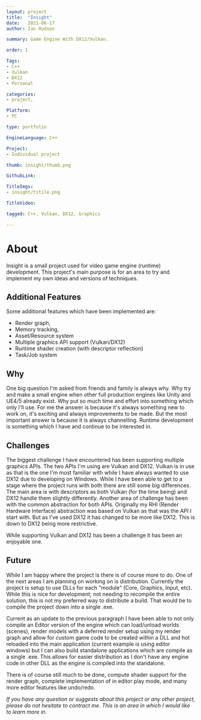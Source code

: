 ```yaml
---
layout: project
title:  "Insight"
date:   2021-06-17 
author: Ian Hudson

summary: Game Engine With DX12/Vulkan.

order: 1

Tags:
- C++
- Vulkan
- DX12
- Personal

categories:
- project,

Platform:
- PC

type: portfolio

EngineLanguage: C++

Project:
- Individual project

thumb: insight/thumb.png

GithubLink:

TitleImgs:
- insight/titile.png

TitleVideo:

tagged: C++, Vulkan, DX12, Graphics

---
```


# About 
Insight is a small project used for video game engine (runtime) development. This project's main purpose is for an area to try and implement my own ideas and versions of techniques.

## Additional Features
Some additional features which have been implemented are:
- Render graph,
- Memory tracking,
- Asset/Resource system
- Multiple graphics API support (Vulkan/DX12)
- Runtime shader creation (with descriptor reflection)
- Task/Job system

## Why
One big question I'm asked from friends and family is always why. Why try and make a small engine when other full production engines like Unity and UE4/5 already exist. Why put so much time and effort into something which only I'll use. For me the answer is because it's always something new to work on, it's exciting and always improvements to be made. But the most important answer is because it is always channelling.
Runtime development is something which I have and continue to be interested in. 

## Challenges
The biggest challenge I have encountered has been supporting multiple graphics APIs. The two APIs I'm using are Vulkan and DX12. Vulkan is in use as that is the one I'm most familiar with while I have always wanted to use DX12 due to developing on Windows. While I have been able to get to a stage where the project runs with both there are still some big differences. The main area is with descriptors as both Vulkan (for the time being) and DX12 handle them slightly differently. Another area of challenge has been with the common abstraction for both APIs. Originally my RHI (Render Hardware Interface) abstraction was based on Vulkan as that was the API I start with. But as I've used DX12 it has changed to be more like DX12. This is down to DX12 being more restrictive.

While supporting Vulkan and DX12 has been a challenge it has been an enjoyable one.

## Future
While I am happy where the project is there is of course more to do. One of the next areas I am planning on working on is distribution. Currently the project is setup to use DLLs for each "module" (Core, Graphics, Input, etc). While this is nice for development; not needing to recompile the entire solution, this is not my preferred way to distribute a build. That would be to compile the project down into a single .exe.

Current as an update to the previous paragraph I have been able to not only compile an Editor version of the engine which can load/unload worlds (scenes), render models with a deferred render setup using my render graph and allow for custom game code to be created within a DLL and hot reloaded into the main application (current example is using editor windows) but I can also build standalone applications which are compile as a single .exe. This allows for easier distribution as I don't have any engine code in other DLL as the engine is compiled into the standalone. 

There is of course still much to be done, compute shader support for the render graph, complete implementation of in editor play mode, and many more editor features like undo/redo.

<i>If you have any question or suggests about this project or any other project, please do not hesitate to contract me. This is an area in which I would like to learn more in.</i>

